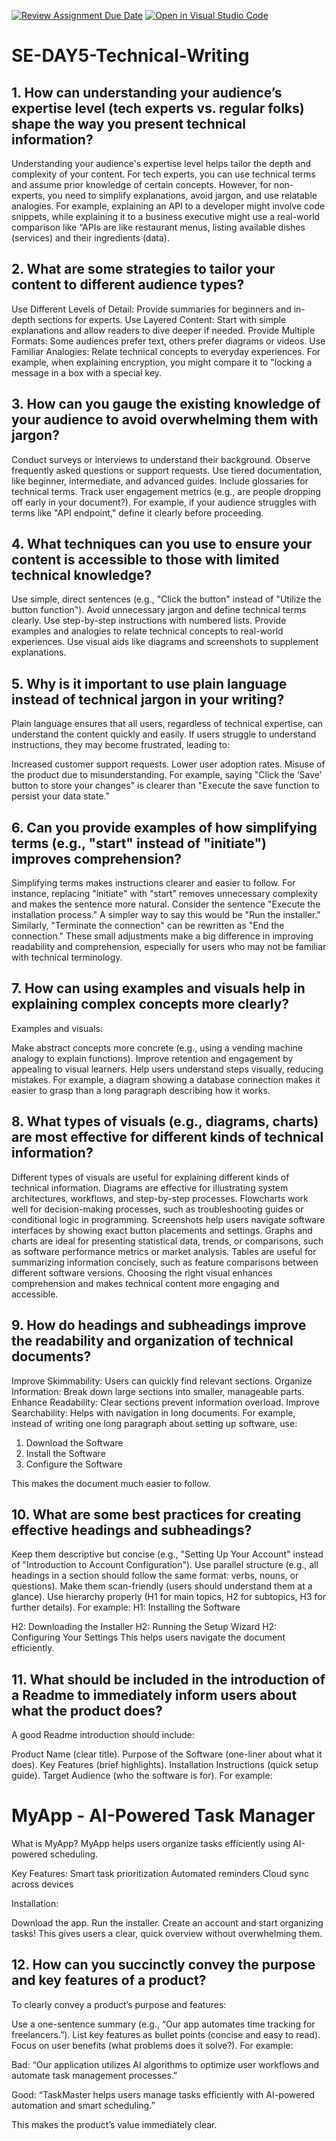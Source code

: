 [![Review Assignment Due Date](https://classroom.github.com/assets/deadline-readme-button-22041afd0340ce965d47ae6ef1cefeee28c7c493a6346c4f15d667ab976d596c.svg)](https://classroom.github.com/a/zsAR-pyY)
[![Open in Visual Studio Code](https://classroom.github.com/assets/open-in-vscode-2e0aaae1b6195c2367325f4f02e2d04e9abb55f0b24a779b69b11b9e10269abc.svg)](https://classroom.github.com/online_ide?assignment_repo_id=18437825&assignment_repo_type=AssignmentRepo)
# SE-DAY5-Technical-Writing
## 1. How can understanding your audience’s expertise level (tech experts vs. regular folks) shape the way you present technical information?
Understanding your audience's expertise level helps tailor the depth and complexity of your content. For tech experts, you can use technical terms and assume prior knowledge of certain concepts. However, for non-experts, you need to simplify explanations, avoid jargon, and use relatable analogies. For example, explaining an API to a developer might involve code snippets, while explaining it to a business executive might use a real-world comparison like “APIs are like restaurant menus, listing available dishes (services) and their ingredients (data).

## 2. What are some strategies to tailor your content to different audience types?
Use Different Levels of Detail: Provide summaries for beginners and in-depth sections for experts.
Use Layered Content: Start with simple explanations and allow readers to dive deeper if needed.
Provide Multiple Formats: Some audiences prefer text, others prefer diagrams or videos.
Use Familiar Analogies: Relate technical concepts to everyday experiences.
For example, when explaining encryption, you might compare it to "locking a message in a box with a special key.

## 3. How can you gauge the existing knowledge of your audience to avoid overwhelming them with jargon?
Conduct surveys or interviews to understand their background.
Observe frequently asked questions or support requests.
Use tiered documentation, like beginner, intermediate, and advanced guides.
Include glossaries for technical terms.
Track user engagement metrics (e.g., are people dropping off early in your document?).
For example, if your audience struggles with terms like "API endpoint," define it clearly before proceeding.

## 4. What techniques can you use to ensure your content is accessible to those with limited technical knowledge?
Use simple, direct sentences (e.g., "Click the button" instead of "Utilize the button function").
Avoid unnecessary jargon and define technical terms clearly.
Use step-by-step instructions with numbered lists.
Provide examples and analogies to relate technical concepts to real-world experiences.
Use visual aids like diagrams and screenshots to supplement explanations.

## 5. Why is it important to use plain language instead of technical jargon in your writing?
Plain language ensures that all users, regardless of technical expertise, can understand the content quickly and easily. If users struggle to understand instructions, they may become frustrated, leading to:

Increased customer support requests.
Lower user adoption rates.
Misuse of the product due to misunderstanding.
For example, saying "Click the ‘Save’ button to store your changes" is clearer than "Execute the save function to persist your data state."

## 6. Can you provide examples of how simplifying terms (e.g., "start" instead of "initiate") improves comprehension?
Simplifying terms makes instructions clearer and easier to follow. For instance, replacing "initiate" with "start" removes unnecessary complexity and makes the sentence more natural. Consider the sentence "Execute the installation process." A simpler way to say this would be "Run the installer." Similarly, "Terminate the connection" can be rewritten as "End the connection." These small adjustments make a big difference in improving readability and comprehension, especially for users who may not be familiar with technical terminology.

## 7. How can using examples and visuals help in explaining complex concepts more clearly?
Examples and visuals:

Make abstract concepts more concrete (e.g., using a vending machine analogy to explain functions).
Improve retention and engagement by appealing to visual learners.
Help users understand steps visually, reducing mistakes.
For example, a diagram showing a database connection makes it easier to grasp than a long paragraph describing how it works.

## 8. What types of visuals (e.g., diagrams, charts) are most effective for different kinds of technical information?
Different types of visuals are useful for explaining different kinds of technical information. Diagrams are effective for illustrating system architectures, workflows, and step-by-step processes. Flowcharts work well for decision-making processes, such as troubleshooting guides or conditional logic in programming. Screenshots help users navigate software interfaces by showing exact button placements and settings. Graphs and charts are ideal for presenting statistical data, trends, or comparisons, such as software performance metrics or market analysis. Tables are useful for summarizing information concisely, such as feature comparisons between different software versions. Choosing the right visual enhances comprehension and makes technical content more engaging and accessible.

## 9. How do headings and subheadings improve the readability and organization of technical documents?
Improve Skimmability: Users can quickly find relevant sections.
Organize Information: Break down large sections into smaller, manageable parts.
Enhance Readability: Clear sections prevent information overload.
Improve Searchability: Helps with navigation in long documents.
For example, instead of writing one long paragraph about setting up software, use:
1. Download the Software
2. Install the Software
3. Configure the Software

This makes the document much easier to follow.

## 10. What are some best practices for creating effective headings and subheadings?
Keep them descriptive but concise (e.g., "Setting Up Your Account" instead of "Introduction to Account Configuration").
Use parallel structure (e.g., all headings in a section should follow the same format: verbs, nouns, or questions).
Make them scan-friendly (users should understand them at a glance).
Use hierarchy properly (H1 for main topics, H2 for subtopics, H3 for further details).
For example:
H1: Installing the Software

H2: Downloading the Installer
H2: Running the Setup Wizard
H2: Configuring Your Settings
This helps users navigate the document efficiently.

## 11. What should be included in the introduction of a Readme to immediately inform users about what the product does?
A good Readme introduction should include:

Product Name (clear title).
Purpose of the Software (one-liner about what it does).
Key Features (brief highlights).
Installation Instructions (quick setup guide).
Target Audience (who the software is for).
For example:

# MyApp - AI-Powered Task Manager
What is MyApp?
MyApp helps users organize tasks efficiently using AI-powered scheduling.

Key Features:
Smart task prioritization
Automated reminders
Cloud sync across devices

Installation:

Download the app.
Run the installer.
Create an account and start organizing tasks!
This gives users a clear, quick overview without overwhelming them.
## 12. How can you succinctly convey the purpose and key features of a product?
To clearly convey a product’s purpose and features:

Use a one-sentence summary (e.g., “Our app automates time tracking for freelancers.”).
List key features as bullet points (concise and easy to read).
Focus on user benefits (what problems does it solve?).
For example:

Bad: “Our application utilizes AI algorithms to optimize user workflows and automate task management processes.”

Good: “TaskMaster helps users manage tasks efficiently with AI-powered automation and smart scheduling.”

This makes the product’s value immediately clear.


